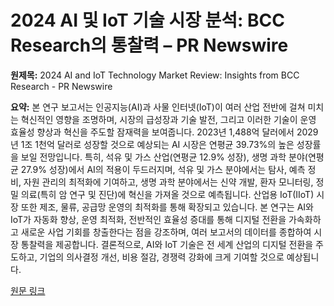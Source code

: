 # 2024 AI 및 IoT 기술 시장 분석: BCC Research의 통찰력 – PR Newswire

**원제목:** 2024 AI and IoT Technology Market Review: Insights from BCC Research - PR Newswire

**요약:** 본 연구 보고서는 인공지능(AI)과 사물 인터넷(IoT)이 여러 산업 전반에 걸쳐 미치는 혁신적인 영향을 조명하며, 시장의 급성장과 기술 발전, 그리고 이러한 기술이 운영 효율성 향상과 혁신을 주도할 잠재력을 보여줍니다.  2023년 1,488억 달러에서 2029년 1조 1천억 달러로 성장할 것으로 예상되는 AI 시장은 연평균 39.73%의 높은 성장률을 보일 전망입니다.  특히, 석유 및 가스 산업(연평균 12.9% 성장), 생명 과학 분야(연평균 27.9% 성장)에서 AI의 적용이 두드러지며,  석유 및 가스 분야에서는 탐사, 예측 정비, 자원 관리의 최적화에 기여하고, 생명 과학 분야에서는 신약 개발, 환자 모니터링, 정밀 의료(특히 암 연구 및 진단)에 혁신을 가져올 것으로 예측됩니다.  산업용 IoT(IIoT) 시장 또한 제조, 물류, 공급망 운영의 최적화를 통해 확장되고 있습니다.  본 연구는 AI와 IoT가 자동화 향상, 운영 최적화, 전반적인 효율성 증대를 통해 디지털 전환을 가속화하고 새로운 사업 기회를 창출한다는 점을 강조하며,  여러 보고서의 데이터를 종합하여 시장 통찰력을 제공합니다.  결론적으로, AI와 IoT 기술은 전 세계 산업의 디지털 전환을 주도하고, 기업의 의사결정 개선, 비용 절감, 경쟁력 강화에 크게 기여할 것으로 예상됩니다.

[원문 링크](https://www.prnewswire.com/news-releases/2024-ai-and-iot-technology-market-review-insights-from-bcc-research-302509833.html)
